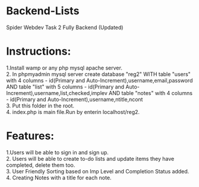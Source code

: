 # Backend-Lists
Spider Webdev Task 2 Fully Backend (Updated)

# Instructions:
1.Install wamp or any php mysql apache server.
<br>
2. In phpmyadmin mysql server create database "reg2" WITH table "users" with 4 columns - id(Primary and Auto-Increment),username,email,password AND table "list" with 5 columns - id(Primary and Auto-Increment),username,list,checked,implev AND table "notes" with 4 columns - id(Primary and Auto-Increment),username,ntitle,ncont
<br>
3. Put this folder in the root.
<br>
4. index.php is main file.Run by enterin localhost/reg2.
<br>

# Features:
1.Users will be able to sign in and sign up.
<br>
2. Users will be able to create to-do lists and update items they have completed, delete them too.
<br>
3. User Friendly Sorting based on Imp Level and Completion Status added.
<br>
4. Creating Notes with a title for each note.
<br>
<br>
